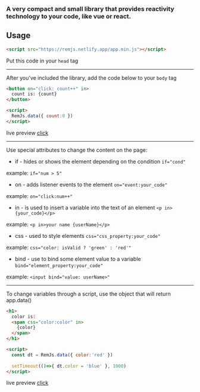 ### **A very compact and small library that provides reactivity technology to your code, like vue or react.**
## Usage
```html
<script src="https://remjs.netlify.app/app.min.js"></script>
```
Put this code in your `head` tag
***
After you've included the library, add the code below to your `body` tag
```html
<button on="click: count++" in>
  count is: {count}
</button>

<script>
  RemJs.data({ count:0 })
</script>
```
live preview [click](https://remjs.netlify.app/tests/1)
***
Use special attributes to change the content on the page:
- if - hides or shows the element depending on the condition `if="cond"` 

example: `if="num > 5"`
- on - adds listener events to the element `on="event:your_code"`

example: `on="click:num++"`
- in - is used to insert a variable into the text of an element `<p in>{your_code}</p>`

example: `<p in>your name {userName}</p>`
- css - used to style elements `css="css_property:your_code"`

example: `css="color: isValid ? 'green' : 'red'"`
- bind - use to bind some element value to a variable `bind="element_property:your_code"`

example: `<input bind="value: userName>"`
****
To change variables through a script, use the object that will return app.data()
```html
<h1>
  color is:
  <span css="color:color" in>
    {color}
  </span>
</h1>

<script> 
  const dt = RemJs.data({ color:'red' })
    
  setTimeout(()=>{ dt.color = 'blue' }, 1000)
</script>
```
live preview [click](https://remjs.netlify.app/tests/2)

